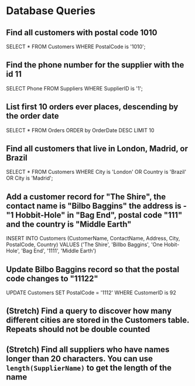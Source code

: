 # Database Queries

## Find all customers with postal code 1010
SELECT * FROM Customers WHERE PostalCode is '1010';
## Find the phone number for the supplier with the id 11
SELECT Phone FROM Suppliers WHERE SupplierID is '1';
## List first 10 orders ever places, descending by the order date
SELECT * FROM Orders ORDER by OrderDate DESC LIMIT 10
## Find all customers that live in London, Madrid, or Brazil
SELECT * FROM Customers WHERE City is 'London' OR Country is 'Brazil' OR City is 'Madrid';
## Add a customer record for "The Shire", the contact name is "Bilbo Baggins" the address is -"1 Hobbit-Hole" in "Bag End", postal code "111" and the country is "Middle Earth"
INSERT INTO Customers (CustomerName, ContactName, Address, City, PostalCode, Country) VALUES ('The Shire', 'Billbo Baggins', 'One Hobit-Hole', 'Bag End', '1111', 'Middle Earth')
## Update Bilbo Baggins record so that the postal code changes to "11122"
UPDATE Customers SET PostalCode = '1112' WHERE CustomerID is 92
## (Stretch) Find a query to discover how many different cities are stored in the Customers table. Repeats should not be double counted

## (Stretch) Find all suppliers who have names longer than 20 characters. You can use `length(SupplierName)` to get the length of the name
